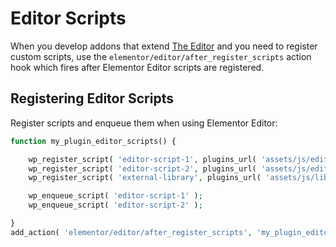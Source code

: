 # Editor Scripts

When you develop addons that extend [The Editor](/editor/) and you need to register custom scripts, use the `elementor/editor/after_register_scripts` action hook which fires after Elementor Editor scripts are registered.

## Registering Editor Scripts

Register scripts and enqueue them when using Elementor Editor:

```php
function my_plugin_editor_scripts() {

	wp_register_script( 'editor-script-1', plugins_url( 'assets/js/editor-script-1.js', __FILE__ ) );
	wp_register_script( 'editor-script-2', plugins_url( 'assets/js/editor-script-2.js', __FILE__ ), [ 'external-library' ] );
	wp_register_script( 'external-library', plugins_url( 'assets/js/libs/external-library.js', __FILE__ ) );

	wp_enqueue_script( 'editor-script-1' );
	wp_enqueue_script( 'editor-script-2' );

}
add_action( 'elementor/editor/after_register_scripts', 'my_plugin_editor_scripts' );
```
